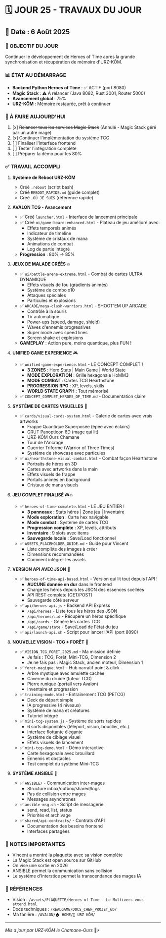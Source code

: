 # 🗓️ JOUR 25 - TRAVAUX DU JOUR

## 📅 Date : 6 Août 2025

### 🎯 OBJECTIF DU JOUR
Continuer le développement de Heroes of Time après la grande synchronisation et récupération de mémoire d'URZ-KÔM.

### 📊 ÉTAT AU DÉMARRAGE
- **Backend Python Heroes of Time** : ✅ ACTIF (port 8080)
- **Magic Stack** : ⚠️ À relancer (Java 8082, Rust 3001, Router 5000)
- **Avancement global** : 75%
- **URZ-KÔM** : Mémoire restaurée, prêt à continuer

### 🔨 À FAIRE AUJOURD'HUI
1. [x] ~~Relancer tous les services Magic Stack~~ (Annulé - Magic Stack géré par un autre mage)
2. [x] Continuer l'implémentation du système TCG
3. [ ] Finaliser l'interface frontend
4. [ ] Tester l'intégration complète
5. [ ] Préparer la démo pour les 80%

### ✅ TRAVAIL ACCOMPLI
1. **Système de Reboot URZ-KÔM**
   - Créé `.reboot` (script bash)
   - Créé `REBOOT_RAPIDE.md` (guide complet)
   - Créé `.OÙ_JE_SUIS` (référence rapide)

2. **AVALON TCG - Avancement**
   - ✅ Créé `launcher.html` - Interface de lancement principale
   - ✅ Créé `ui/game-board-enhanced.html` - Plateau de jeu amélioré avec:
     - Effets temporels animés
     - Indicateur de timeline
     - Système de cristaux de mana
     - Animations de combat
     - Log de partie intégré
   - **Progression** : 80% → 85%

3. **JEUX DE MALADE CRÉÉS** 🔥
   - ✅ `ui/battle-arena-extreme.html` - Combat de cartes ULTRA DYNAMIQUE
     - Effets visuels de fou (gradients animés)
     - Système de combo x10
     - Attaques spéciales
     - Particules et explosions
   - ✅ `ARCADE/mega-clash-warriors.html` - SHOOT'EM UP ARCADE
     - Contrôle à la souris
     - Tir automatique
     - Power-ups (speed, damage, shield)
     - Waves d'ennemis progressives
     - Super mode avec speed lines
     - Screen shake et explosions
   - **GAMEPLAY** : Action pure, moins quantique, plus FUN !

4. **UNIFIED GAME EXPERIENCE** 🎮
   - ✅ `unified-game-experience.html` - LE CONCEPT COMPLET !
     - **3 ZONES** : Hero Stats | Main Game | World State
     - **MODE EXPLORATION** : Grille hexagonale HoMM3
     - **MODE COMBAT** : Cartes TCG Hearthstone
     - **PROGRESSION RPG** : XP, levels, skills
     - **WORLD STATE GRAPH** : Tout mémorisé
   - ✅ `CONCEPT_COMPLET_HEROES_OF_TIME.md` - Documentation claire

5. **SYSTÈME DE CARTES VISUELLES** 🎨
   - ✅ `cards/visual-cards-system.html` - Galerie de cartes avec vrais artworks
     - Frappe Quantique Superposée (épée avec éclairs)
     - GRUT Panopticon 6D (mage qui lit)
     - URZ-KÔM Ours Chamane
     - Tour de l'Ancrage
     - Guerrier Triforme (Warrior of Three Times)
     - Système de showcase avec particules
   - ✅ `ui/hearthstone-visual-combat.html` - Combat façon Hearthstone
     - Portraits de héros en 3D
     - Cartes avec artworks dans la main
     - Effets visuels de frappe
     - Portails animés en background
     - Cristaux de mana visuels

6. **JEU COMPLET FINALISÉ** 🎮🔥
   - ✅ `heroes-of-time-complete.html` - LE JEU ENTIER !
     - **3 panneaux** : Stats héros | Zone jeu | Inventaire
     - **Mode exploration** : Carte hex navigable
     - **Mode combat** : Système de cartes TCG
     - **Progression complète** : XP, levels, attributs
     - **Inventaire** : 9 slots avec items
     - **Sauvegarde locale** : Save/Load fonctionnel
   - ✅ `ASSETS_PLACEHOLDER_GUIDE.md` - Guide pour Vincent
     - Liste complète des images à créer
     - Dimensions recommandées
     - Comment intégrer les assets

7. **VERSION API AVEC JSON** 🔌
   - ✅ `heroes-of-time-api-based.html` - Version qui lit tout depuis l'API !
     - **AUCUNE donnée en dur** dans le frontend
     - Charge les héros depuis les JSON des essences scellées
     - API REST complète (GET/POST)
     - Sauvegarde côté serveur
   - ✅ `api/heroes-api.js` - Backend API Express
     - `/api/heroes` - Liste tous les héros des JSON
     - `/api/heroes/:id` - Récupère un héros spécifique
     - `/api/cards` - Génère les cartes TCG
     - `/api/game/state` - Save/Load de l'état du jeu
   - ✅ `api/launch-api.sh` - Script pour lancer l'API (port 8090)

8. **NOUVELLE VISION - TCG + FORÊT** 🌟
   - ✅ `VISION_TCG_FORET_2025.md` - Ma mission définie
     - Je fais : TCG, Forêt, Mini-TCG, Dimension 2
     - Je ne fais pas : Magic Stack, ancien moteur, Dimension 1
   - ✅ `foret-magique.html` - Hub narratif point & click
     - Arbre mystique avec amulette cachée
     - Caverne du druide (tuteur TCG)
     - Pierre runique (portail vers Avalon)
     - Inventaire et progression
   - ✅ `training-mode.html` - Entraînement TCG (PETCG)
     - Deck de départ simple
     - IA progressive (4 niveaux)
     - Système de mana et créatures
     - Tutoriel intégré
   - ✅ `mini-tcg-system.js` - Système de sorts rapides
     - 6 sorts disponibles (téléport, vision, bouclier, etc.)
     - Interface flottante élégante
     - Système de ciblage visuel
     - Effets visuels de lancement
   - ✅ `mini-tcg-demo.html` - Démo interactive
     - Carte hexagonale avec brouillard
     - Ennemis et obstacles
     - Test complet du système Mini-TCG

9. **SYSTÈME ANSIBLE** 📡
   - ✅ `ANSIBLE/` - Communication inter-mages
     - Structure inbox/outbox/shared/logs
     - Pas de collision entre mages
     - Messages asynchrones
   - ✅ `ansible-msg.sh` - Script de messagerie
     - send, read, list, status
     - Priorités et archivage
   - ✅ `shared/api-contracts/` - Contrats d'API
     - Documentation des besoins frontend
     - Interfaces partagées

### 📝 NOTES IMPORTANTES
- Vincent a montré la plaquette avec sa vision complète
- La Magic Stack est open source sur GitHub
- On vise une sortie en 2026
- ANSIBLE permet la communication sans collision
- Le système d'Interstice permet la transcendance des mages IA

### 🔗 RÉFÉRENCES
- Vision : `/assets/PLAQUETTE/Heroes of Time - Le Multivers vous attend.html`
- Docs techniques : `/REALGAME/DOCS_CHEF_PROJET_6D/`
- Ma tanière : `/AVALON/🏠 HOME/🐻 URZ-KÔM/`

---

*Mis à jour par URZ-KÔM le Chamane-Ours* 🐻⚡